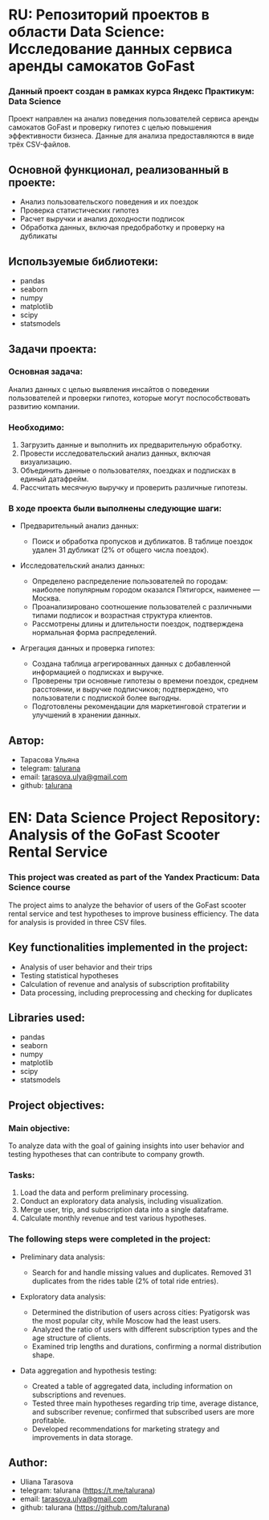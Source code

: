# RU: Репозиторий проектов в области Data Science: Исследование данных сервиса аренды самокатов GoFast

### Данный проект создан в рамках курса Яндекс Практикум: Data Science

Проект направлен на анализ поведения пользователей сервиса аренды самокатов GoFast и проверку гипотез с целью повышения эффективности бизнеса. Данные для анализа предоставляются в виде трёх CSV-файлов.

## Основной функционал, реализованный в проекте:
- Анализ пользовательского поведения и их поездок
- Проверка статистических гипотез
- Расчет выручки и анализ доходности подписок
- Обработка данных, включая предобработку и проверку на дубликаты

## Используемые библиотеки:
- pandas
- seaborn
- numpy
- matplotlib
- scipy
- statsmodels

## Задачи проекта:

### Основная задача:
Анализ данных с целью выявления инсайтов о поведении пользователей и проверки гипотез, которые могут поспособствовать развитию компании.

### Необходимо:
1. Загрузить данные и выполнить их предварительную обработку.
2. Провести исследовательский анализ данных, включая визуализацию.
3. Объединить данные о пользователях, поездках и подписках в единый датафрейм.
4. Рассчитать месячную выручку и проверить различные гипотезы.

### В ходе проекта были выполнены следующие шаги:
- Предварительный анализ данных:
  - Поиск и обработка пропусков и дубликатов. В таблице поездок удален 31 дубликат (2% от общего числа поездок).
  
- Исследовательский анализ данных:
  - Определено распределение пользователей по городам: наиболее популярным городом оказался Пятигорск, наименее — Москва.
  - Проанализировано соотношение пользователей с различными типами подписок и возрастная структура клиентов.
  - Рассмотрены длины и длительности поездок, подтверждена нормальная форма распределений.

- Агрегация данных и проверка гипотез:
  - Создана таблица агрегированных данных с добавленной информацией о подписках и выручке.
  - Проверены три основные гипотезы о времени поездок, среднем расстоянии, и выручке подписчиков; подтверждено, что пользователи с подпиской более выгодны.
  - Подготовлены рекомендации для маркетинговой стратегии и улучшений в хранении данных.

## Автор:

- Тарасова Ульяна
- telegram: [talurana](https://t.me/talurana)
- email: tarasova.ulya@gmail.com
- github: [talurana](https://github.com/talurana)

# EN: Data Science Project Repository: Analysis of the GoFast Scooter Rental Service

### This project was created as part of the Yandex Practicum: Data Science course

The project aims to analyze the behavior of users of the GoFast scooter rental service and test hypotheses to improve business efficiency. The data for analysis is provided in three CSV files.

## Key functionalities implemented in the project:
- Analysis of user behavior and their trips
- Testing statistical hypotheses
- Calculation of revenue and analysis of subscription profitability
- Data processing, including preprocessing and checking for duplicates

## Libraries used:
- pandas
- seaborn
- numpy
- matplotlib
- scipy
- statsmodels

## Project objectives:

### Main objective:
To analyze data with the goal of gaining insights into user behavior and testing hypotheses that can contribute to company growth.

### Tasks:
1. Load the data and perform preliminary processing.
2. Conduct an exploratory data analysis, including visualization.
3. Merge user, trip, and subscription data into a single dataframe.
4. Calculate monthly revenue and test various hypotheses.

### The following steps were completed in the project:
- Preliminary data analysis:
  - Search for and handle missing values and duplicates. Removed 31 duplicates from the rides table (2% of total ride entries).
  
- Exploratory data analysis:
  - Determined the distribution of users across cities: Pyatigorsk was the most popular city, while Moscow had the least users.
  - Analyzed the ratio of users with different subscription types and the age structure of clients.
  - Examined trip lengths and durations, confirming a normal distribution shape.

- Data aggregation and hypothesis testing:
  - Created a table of aggregated data, including information on subscriptions and revenues.
  - Tested three main hypotheses regarding trip time, average distance, and subscriber revenue; confirmed that subscribed users are more profitable.
  - Developed recommendations for marketing strategy and improvements in data storage.

## Author:

- Uliana Tarasova
- telegram: talurana (https://t.me/talurana)
- email: tarasova.ulya@gmail.com
- github: talurana (https://github.com/talurana)